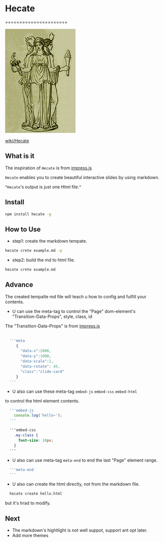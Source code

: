 # Hecate
======================

![hecate](./hecate.png)

[wiki/Hecate](https://en.wikipedia.org/wiki/Hecate)

What is it
----------------------

The inspiration of `Hecate` is from [impress.js](https://github.com/impress/impress.js)

`Hecate` enables you to create beautiful interactive slides by using markdown.

^`Hecate`'s output is just one Html file.^

Install
----------------------

``` bash
npm install hecate -g
```

How to Use
----------------------

+ step1: create the markdown tempate.

``` bash
hecate crete example.md -p
```

+ step2: build the md to html file.

``` bash
hecate crete example.md
```

Advance
----------------------
The created tempalte md file will teach u how to config and fulfill your contents.

+ U can use the meta-tag to control the "Page" dom-element's "Transition-Data-Props", style, class, id

The "Transition-Data-Props" is from [impress.js](https://github.com/impress/impress.js)

```javascript

  '''meta
     {
       "data-x":2000,
       "data-y":1000,
       "data-scale":2,
       "data-rotate": 45,
       "class":"slide-card"
     }
  '''

```

+ U also can use these meta-tag `embed-js` `embed-css` `embed-html`

to control the html element contents.

```javascript
  '''embed-js
    console.log('hello~');
  '''
```

```css
  '''embed-css
    .my-class {
      font-size: 16px;
    }
  '''
```

+ U also can use meta-tag `meta-end` to end the last "Page" element range.

```javascript
  '''meta-end
  '''
```

+ U also can create the html directly, not from the markdown file.

```bash
  hecate create hello.html
```

 but it's hrad to modify.


Next
-------------------------------

+ The markdown's hightlight is not well suppot, support ant opt later.
+ Add more themes





